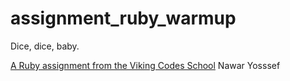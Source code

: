 assignment_ruby_warmup
======================

Dice, dice, baby.

[A Ruby assignment from the Viking Codes School](http://www.vikingcodeschool.com)
Nawar Yosssef